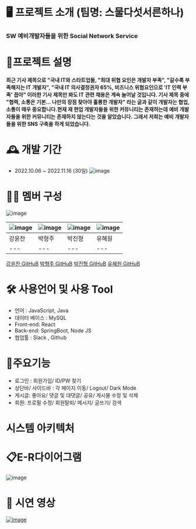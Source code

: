 # 🖥 프로젝트 소개 (팀명: 스물다섯서른하나)
### SW 예비개발자들을 위한 Social Network Service

# 📝프로젝트 설명
#### 최근 기사 제목으로 "국내 IT와 스타트업들, "최대 위협 요인은 개발자 부족", "갈수록 부족해지는 IT 개발자", "국내 IT 의사결정권자 65%, 비즈니스 위협요인으로 'IT 인력 부족' 꼽아" 이러한 기사 제목만 봐도 IT 관련 채용은 계속 늘어날 것입니다. 기사 제목 중에 "협력, 소통은 기본... 나만의 장점 찾아야 훌륭한 개발자" 라는 글과 같이 개발자는 협업, 소통이 매우 중요합니다.현재 재 현업 개발자들을 위한 커뮤니티는 존재하는데 예비 개발자들을 위한 커뮤니티는 존재하지 않는다는 것을 알았습니다. 그래서 저희는 예비 개발자들을 위한 SNS 구축을 하게 되었습니다.

# 🕰 개발 기간
 - 2022.10.06 ~ 2022.11.16 (30일)
 ![image](https://user-images.githubusercontent.com/104156881/202055467-c69d1de3-4a67-45e0-a114-d4ef3997ebe2.png)

 
# 👩‍💻 멤버 구성
 ![image](https://user-images.githubusercontent.com/104156881/202055614-dd07841e-7f87-4fea-83af-90c026adc06c.png)

![image](https://user-images.githubusercontent.com/104156881/202659132-5d843c46-a1b0-4893-8c69-cdd9926f5ac0.png)|![image](https://user-images.githubusercontent.com/104156881/202659194-28d0d976-b58d-4738-9bfd-c772f82d32af.png)|![image](https://user-images.githubusercontent.com/104156881/202659252-44e95909-9904-479a-9f94-7251354c360d.png)|![image](https://user-images.githubusercontent.com/104156881/202659473-44b50d30-3e2c-4ffc-a0d6-8f48e905f225.png)
---|---|---|---
강윤찬|박형주|박진형|유혜원
---|---|---|---



<tr>
 <td align="center"><a href="https://github.com/Imunury" target='_blank'>강윤찬 GitHuB</a></td>
 <td align="center"><a href="https://github.com/ParkHyeongjoo" target='_blank'>박형주 GitHuB</a></td>
 <td align="center"><a href="https://github.com/smhrdPjh" target='_blank'>박진형 GitHuB</a></td>
 <td align="center"><a href="https://github.com/hyewonyu214" target='_blank'>유혜원 GitHuB</a></td>
</tr>


# 🛠 사용언어 및 사용 Tool
  - 언어 : JavaScript, Java
  - 데이터 베이스 : MySQL
  - Front-end: React
  - Back-end: SpringBoot, Node JS
  - 협업툴 : Slack , Github
  
# 📌주요기능
  - 로그인 : 회원가입/ ID/PW 찾기
  - 상단바/ 사이드바 : 각 페이지 이동/ Logout/ Dark Mode
  - 게시글: 좋아요/ 댓글 및 대댓글/ 공유/ 게시물 수정 및 삭제
  - 회원: 프로필 수정/ 회원탈퇴/ 메시지/ 글쓰기/ 검색
  
# 시스템 아키텍처

  
# 📋E-R다이어그램
![image](https://user-images.githubusercontent.com/104156881/202058066-7586b599-c24e-4829-b801-dc3b3aa8e346.png)
  
# 🎥 시연 영상
[![image](https://user-images.githubusercontent.com/104156881/202052655-1c74b4cc-86ae-4788-b948-f9ac884fc59a.png)](https://youtu.be/bJ0EGLYhLt8)
  


